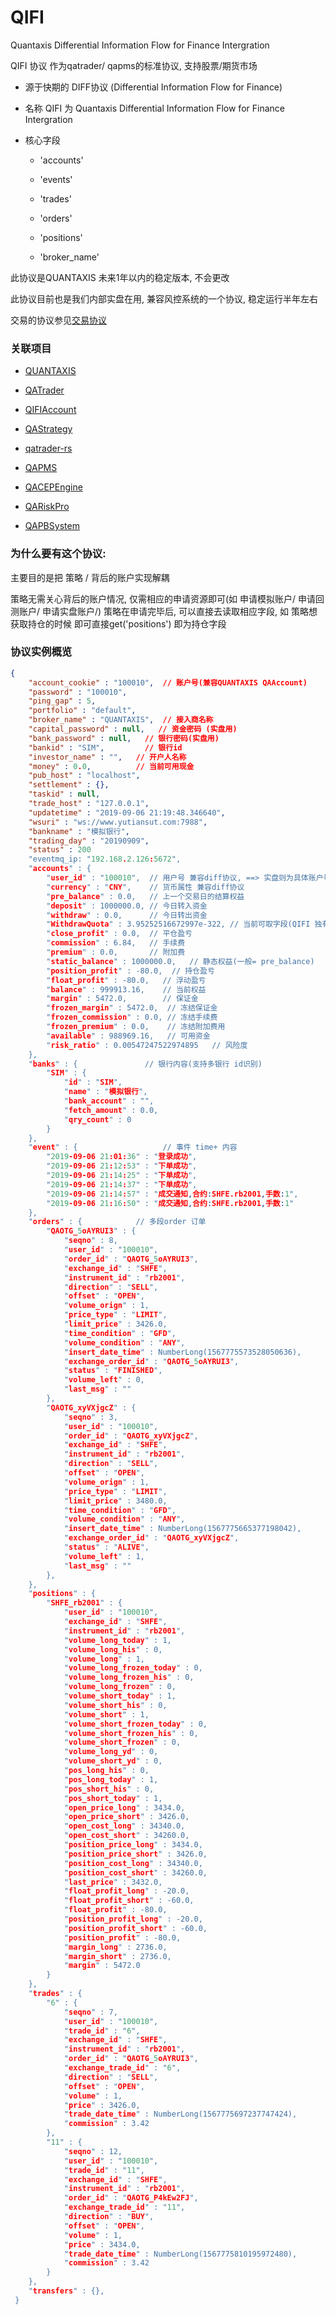 # QIFI
Quantaxis Differential Information Flow for Finance Intergration


QIFI 协议 作为qatrader/ qapms的标准协议, 支持股票/期货市场


- 源于快期的 DIFF协议 (Differential Information Flow for Finance)
- 名称 QIFI   为 Quantaxis Differential Information Flow for Finance Intergration

- 核心字段
	-  'accounts'

	-  'events'

	-  'trades'

	-  'orders'

	-  'positions'

	-  'broker_name'
		
此协议是QUANTAXIS 未来1年以内的稳定版本, 不会更改

此协议目前也是我们内部实盘在用, 兼容风控系统的一个协议, 稳定运行半年左右


交易的协议参见[交易协议](trade_protocol.md)


### 关联项目


- [QUANTAXIS](https://github.com/quantaxis/quantaxis)
- [QATrader](https://github.com/yutiansut/qatrader)
- [QIFIAccount](https://github.com/yutiansut/QIFIAccount)
- [QAStrategy](https://github.com/yutiansut/QAStrategy)
- [qatrader-rs](https://github.com/yutiansut/qatrader-rs)


- [QAPMS](https://github.com/yutiansut/QAPMS)
- [QACEPEngine](https://github.com/yutiansut/QACEPEngine)
- [QARiskPro](https://github.com/yutiansut/QARiskPro)
- [QAPBSystem](https://github.com/yutiansut/QAPBSystem)






###  为什么要有这个协议:

主要目的是把 策略  /  背后的账户实现解耦

策略无需关心背后的账户情况, 仅需相应的申请资源即可(如 申请模拟账户/ 申请回测账户/ 申请实盘账户/)
策略在申请完毕后, 可以直接去读取相应字段,  如 策略想获取持仓的时候 即可直接get('positions') 即为持仓字段




### 协议实例概览

```json
{
    "account_cookie" : "100010",  // 账户号(兼容QUANTAXIS QAAccount)
    "password" : "100010",
    "ping_gap" : 5,
    "portfolio" : "default",
    "broker_name" : "QUANTAXIS",  // 接入商名称
    "capital_password" : null,   // 资金密码 (实盘用)
    "bank_password" : null,   // 银行密码(实盘用)
    "bankid" : "SIM",         // 银行id
    "investor_name" : "",   // 开户人名称
    "money" : 0.0,          // 当前可用现金
    "pub_host" : "localhost",
    "settlement" : {},
    "taskid" : null,
    "trade_host" : "127.0.0.1",
    "updatetime" : "2019-09-06 21:19:48.346640",
    "wsuri" : "ws://www.yutiansut.com:7988",
    "bankname" : "模拟银行",
    "trading_day" : "20190909",
    "status" : 200
    "eventmq_ip: "192.168.2.126:5672",
    "accounts" : {
        "user_id" : "100010",  // 用户号 兼容diff协议, ==> 实盘则为具体账户号
        "currency" : "CNY",    // 货币属性 兼容diff协议
        "pre_balance" : 0.0,   // 上一个交易日的结算权益
        "deposit" : 1000000.0, // 今日转入资金
        "withdraw" : 0.0,      // 今日转出资金
        "WithdrawQuota" : 3.95252516672997e-322, // 当前可取字段(QIFI 独有)
        "close_profit" : 0.0,  // 平仓盈亏
        "commission" : 6.84,   // 手续费
        "premium" : 0.0,       // 附加费
        "static_balance" : 1000000.0,   // 静态权益(一般= pre_balance)
        "position_profit" : -80.0,  // 持仓盈亏
        "float_profit" : -80.0,   // 浮动盈亏
        "balance" : 999913.16,    // 当前权益
        "margin" : 5472.0,        // 保证金
        "frozen_margin" : 5472.0,  // 冻结保证金
        "frozen_commission" : 0.0, // 冻结手续费
        "frozen_premium" : 0.0,    // 冻结附加费用
        "available" : 988969.16,   // 可用资金
        "risk_ratio" : 0.00547247522974895   // 风险度
    },
    "banks" : {               // 银行内容(支持多银行 id识别)
        "SIM" : {
            "id" : "SIM",
            "name" : "模拟银行",
            "bank_account" : "",
            "fetch_amount" : 0.0,
            "qry_count" : 0
        }
    },
    "event" : {                   // 事件 time+ 内容
        "2019-09-06 21:01:36" : "登录成功",
        "2019-09-06 21:12:53" : "下单成功",
        "2019-09-06 21:14:25" : "下单成功",
        "2019-09-06 21:14:37" : "下单成功",
        "2019-09-06 21:14:57" : "成交通知,合约:SHFE.rb2001,手数:1",
        "2019-09-06 21:16:50" : "成交通知,合约:SHFE.rb2001,手数:1"
    },
    "orders" : {            // 多段order 订单
        "QAOTG_5oAYRUI3" : {
            "seqno" : 8,
            "user_id" : "100010",
            "order_id" : "QAOTG_5oAYRUI3",
            "exchange_id" : "SHFE",
            "instrument_id" : "rb2001",
            "direction" : "SELL",
            "offset" : "OPEN",
            "volume_orign" : 1,
            "price_type" : "LIMIT",
            "limit_price" : 3426.0,
            "time_condition" : "GFD",
            "volume_condition" : "ANY",
            "insert_date_time" : NumberLong(1567775573528050636),
            "exchange_order_id" : "QAOTG_5oAYRUI3",
            "status" : "FINISHED",
            "volume_left" : 0,
            "last_msg" : ""
        },
        "QAOTG_xyVXjgcZ" : {
            "seqno" : 3,
            "user_id" : "100010",
            "order_id" : "QAOTG_xyVXjgcZ",
            "exchange_id" : "SHFE",
            "instrument_id" : "rb2001",
            "direction" : "SELL",
            "offset" : "OPEN",
            "volume_orign" : 1,
            "price_type" : "LIMIT",
            "limit_price" : 3480.0,
            "time_condition" : "GFD",
            "volume_condition" : "ANY",
            "insert_date_time" : NumberLong(1567775665377198042),
            "exchange_order_id" : "QAOTG_xyVXjgcZ",
            "status" : "ALIVE",
            "volume_left" : 1,
            "last_msg" : ""
        },
    },
    "positions" : {
        "SHFE_rb2001" : {
            "user_id" : "100010",
            "exchange_id" : "SHFE",
            "instrument_id" : "rb2001",
            "volume_long_today" : 1,
            "volume_long_his" : 0,
            "volume_long" : 1,
            "volume_long_frozen_today" : 0,
            "volume_long_frozen_his" : 0,
            "volume_long_frozen" : 0,
            "volume_short_today" : 1,
            "volume_short_his" : 0,
            "volume_short" : 1,
            "volume_short_frozen_today" : 0,
            "volume_short_frozen_his" : 0,
            "volume_short_frozen" : 0,
            "volume_long_yd" : 0,
            "volume_short_yd" : 0,
            "pos_long_his" : 0,
            "pos_long_today" : 1,
            "pos_short_his" : 0,
            "pos_short_today" : 1,
            "open_price_long" : 3434.0,
            "open_price_short" : 3426.0,
            "open_cost_long" : 34340.0,
            "open_cost_short" : 34260.0,
            "position_price_long" : 3434.0,
            "position_price_short" : 3426.0,
            "position_cost_long" : 34340.0,
            "position_cost_short" : 34260.0,
            "last_price" : 3432.0,
            "float_profit_long" : -20.0,
            "float_profit_short" : -60.0,
            "float_profit" : -80.0,
            "position_profit_long" : -20.0,
            "position_profit_short" : -60.0,
            "position_profit" : -80.0,
            "margin_long" : 2736.0,
            "margin_short" : 2736.0,
            "margin" : 5472.0
        }
    },
    "trades" : {
        "6" : {
            "seqno" : 7,
            "user_id" : "100010",
            "trade_id" : "6",
            "exchange_id" : "SHFE",
            "instrument_id" : "rb2001",
            "order_id" : "QAOTG_5oAYRUI3",
            "exchange_trade_id" : "6",
            "direction" : "SELL",
            "offset" : "OPEN",
            "volume" : 1,
            "price" : 3426.0,
            "trade_date_time" : NumberLong(1567775697237747424),
            "commission" : 3.42
        },
        "11" : {
            "seqno" : 12,
            "user_id" : "100010",
            "trade_id" : "11",
            "exchange_id" : "SHFE",
            "instrument_id" : "rb2001",
            "order_id" : "QAOTG_P4kEw2FJ",
            "exchange_trade_id" : "11",
            "direction" : "BUY",
            "offset" : "OPEN",
            "volume" : 1,
            "price" : 3434.0,
            "trade_date_time" : NumberLong(1567775810195972480),
            "commission" : 3.42
        }
    },
    "transfers" : {},
 }
